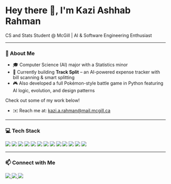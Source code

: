 <h1 align="left">Hey there 👋, I'm Kazi Ashhab Rahman</h1>
<p align="left">
  CS and Stats Student @ McGill | AI & Software Engineering Enthusiast  
</p>

---

### 🧠 About Me

- 🎓 Computer Science (AI) major with a Statistics minor  
- 🔭 Currently building **Track Split** – an AI-powered expense tracker with bill scanning & smart splitting  
- 🎮 Also developed a full Pokémon-style battle game in Python featuring AI logic, evolution, and design patterns  

Check out some of my work below! 
- ✉️ Reach me at: kazi.a.rahman@mail.mcgill.ca

---

### 💻 Tech Stack

<p>
  <img src="https://img.shields.io/badge/-Python-333?style=flat&logo=python" />
  <img src="https://img.shields.io/badge/-Java-333?style=flat&logo=java" />
  <img src="https://img.shields.io/badge/-C%23-333?style=flat&logo=c-sharp" />
  <img src="https://img.shields.io/badge/-C++-333?style=flat&logo=c%2B%2B" />
  <img src="https://img.shields.io/badge/-Flask-333?style=flat&logo=flask" />
  <img src="https://img.shields.io/badge/-React-333?style=flat&logo=react" />
  <img src="https://img.shields.io/badge/-MongoDB-333?style=flat&logo=mongodb" />
  <img src="https://img.shields.io/badge/-PostgreSQL-333?style=flat&logo=postgresql" />
  <img src="https://img.shields.io/badge/-Docker-333?style=flat&logo=docker" />
  <img src="https://img.shields.io/badge/-AWS-333?style=flat&logo=amazonaws" />
  <img src="https://img.shields.io/badge/-PyTorch-333?style=flat&logo=pytorch" />
  <img src="https://img.shields.io/badge/-spaCy-333?style=flat&logo=spacy" />
  <img src="https://img.shields.io/badge/-NLTK-333?style=flat&logo=python" />
</p>

---

### 📫 Connect with Me

<p>
  <a href="https://www.linkedin.com/in/kaziarahman">
    <img src="https://img.shields.io/badge/-LinkedIn-0077B5?style=flat&logo=linkedin" />
  </a>
  <a href="mailto:kazi.a.rahman@mail.mcgill.ca">
    <img src="https://img.shields.io/badge/-Email-D14836?style=flat&logo=gmail&logoColor=white" />
  </a>
  <a href="https://github.com/Ashhab95">
    <img src="https://img.shields.io/badge/-GitHub-333?style=flat&logo=github" />
  </a>
</p>
